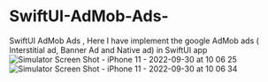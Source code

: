 # SwiftUI-AdMob-Ads-
SwiftUI AdMob Ads , Here I have implement the google AdMob ads ( Interstitial ad, Banner Ad and Native ad) in SwiftUI app 
![Simulator Screen Shot - iPhone 11 - 2022-09-30 at 10 06 25](https://user-images.githubusercontent.com/73760345/193195556-3c9da97d-0f11-4957-bff1-b61a5c43832c.png)
![Simulator Screen Shot - iPhone 11 - 2022-09-30 at 10 06 34](https://user-images.githubusercontent.com/73760345/193195590-f49d4c3b-b84a-4c89-a22a-3f816d5c642c.png)
